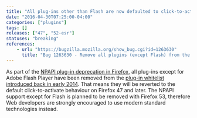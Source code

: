 ```yaml
---
title: "All plug-ins other than Flash are now defaulted to click-to-activate"
date: "2016-04-30T07:25:00-04:00"
categories: ["plugins"]
tags: []
releases: ["47", "52-esr"]
statuses: "breaking"
references:
    - url: "https://bugzilla.mozilla.org/show_bug.cgi?id=1263630"
      title: "Bug 1263630 - Remove all plugins (except Flash) from the click-to-activate whitelist"
---
```

As part of the [NPAPI plug-in deprecation in Firefox](https://www.fxsitecompat.dev/en-CA/docs/2015/plug-in-support-will-be-dropped-by-the-end-of-2016-except-flash/), all plug-ins except for Adobe Flash Player have been removed from the [plug-in whitelist introduced back in early 2014](https://www.fxsitecompat.dev/en-CA/docs/2014/plugin-whitelist-has-been-implemented/). That means they will be reverted to the default click-to-activate behaviour on Firefox 47 and later. The NPAPI support except for Flash is planned to be removed with Firefox 53, therefore Web developers are strongly encouraged to use modern standard technologies instead.
